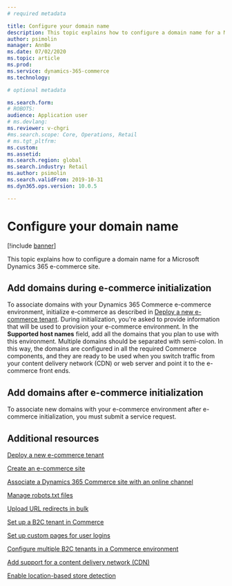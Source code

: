 ```yaml
---
# required metadata

title: Configure your domain name
description: This topic explains how to configure a domain name for a Microsoft Dynamics 365 e-commerce site.
author: psimolin
manager: AnnBe
ms.date: 07/02/2020
ms.topic: article
ms.prod: 
ms.service: dynamics-365-commerce
ms.technology: 

# optional metadata

ms.search.form: 
# ROBOTS: 
audience: Application user
# ms.devlang: 
ms.reviewer: v-chgri
#ms.search.scope: Core, Operations, Retail
# ms.tgt_pltfrm: 
ms.custom: 
ms.assetid: 
ms.search.region: global
ms.search.industry: Retail
ms.author: psimolin
ms.search.validFrom: 2019-10-31
ms.dyn365.ops.version: 10.0.5

---
```


# Configure your domain name


[!include [banner](includes/banner.md)]

This topic explains how to configure a domain name for a Microsoft Dynamics 365 e-commerce site. 

## Add domains during e-commerce initialization

To associate domains with your Dynamics 365 Commerce e-commerce environment, initialize e-commerce as described in [Deploy a new e-commerce tenant](deploy-ecommerce-site.md). During initialization, you're asked to provide information that will be used to provision your e-commerce environment. In the **Supported host names** field, add all the domains that you plan to use with this environment. Multiple domains should be separated with semi-colon. In this way, the domains are configured in all the required Commerce components, and they are ready to be used when you switch traffic from your content delivery network (CDN) or web server and point it to the e-commerce front ends.

## Add domains after e-commerce initialization

To associate new domains with your e-commerce environment after e-commerce initialization, you must submit a service request.

## Additional resources

[Deploy a new e-commerce tenant](deploy-ecommerce-site.md)

[Create an e-commerce site](create-ecommerce-site.md)

[Associate a Dynamics 365 Commerce site with an online channel](associate-site-online-store.md)

[Manage robots.txt files](manage-robots-txt-files.md)

[Upload URL redirects in bulk](upload-bulk-redirects.md)

[Set up a B2C tenant in Commerce](set-up-B2C-tenant.md)

[Set up custom pages for user logins](custom-pages-user-logins.md)

[Configure multiple B2C tenants in a Commerce environment](configure-multi-B2C-tenants.md)

[Add support for a content delivery network (CDN)](add-cdn-support.md)

[Enable location-based store detection](enable-store-detection.md)
